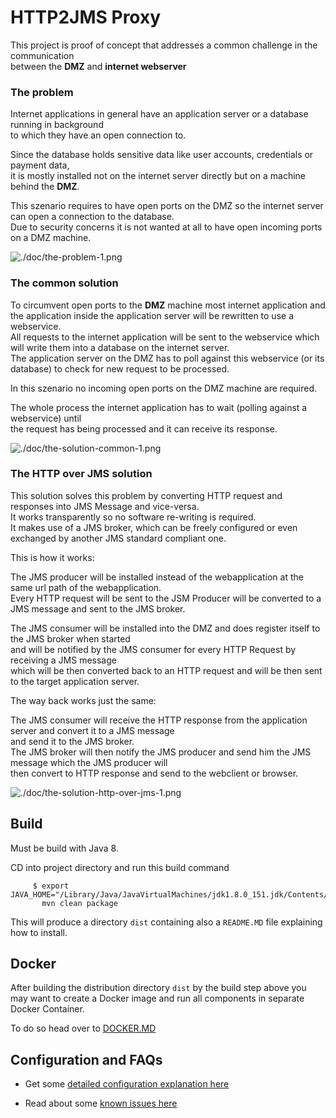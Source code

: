 # HTTP2JMS Proxy

This project is proof of concept that addresses a common challenge in the communication  
between the **DMZ** and **internet webserver**

### The problem
Internet applications in general have an application server or a database running in background    
to which they have an open connection to.   

Since the database holds sensitive data like user accounts, credentials or payment data,   
it is mostly installed not on the internet server directly but on a machine behind the **DMZ**.   

This szenario requires to have open ports on the DMZ so the internet server can open a connection to the database.    
Due to security concerns it is not wanted at all to have open incoming ports on a DMZ machine.  


![./doc/the-problem-1.png](./doc/the-problem-1.png)

### The common solution

To circumvent open ports to the **DMZ** machine most internet application and the application inside the application server will be rewritten to use a webservice.  
All requests to the internet application will be sent to the webservice which will write them into a database on the internet server.    
The application server on the DMZ has to poll against this webservice (or its database) to check for new request to be processed.    

In this szenario no incoming open ports on the DMZ machine are required.   

The whole process the internet application has to wait (polling against a webservice) until  
the request has being processed and it can receive its response.  


![./doc/the-solution-common-1.png](./doc/the-solution-common-1.png) 

### The HTTP over JMS solution

This solution solves this problem by converting HTTP request and responses into JMS Message and vice-versa.    
It works transparently so no software re-writing is required.  
It makes use of a JMS broker, which can be freely configured or even exchanged by another JMS standard compliant one.  

This is how it works:

The JMS producer will be installed instead of the webapplication at the same url path of the webapplication.  
Every HTTP request will be sent to the JSM Producer will be converted to a JMS message and sent to the JMS broker.   

The JMS consumer will be installed into the DMZ and does register itself to the JMS broker when started    
and will be notified by the JMS consumer for every HTTP Request by receiving a JMS message  
which will be then converted back to an HTTP request and will be then sent to the target application server.  

The way back works just the same:  

The JMS consumer will receive the HTTP response from the application server and convert it to a JMS message  
and send it to the JMS broker.  
The JMS broker will then notify the JMS producer and send him the JMS message which the JMS producer will   
then convert to HTTP response and send to the webclient or browser.

 

 

![./doc/the-solution-http-over-jms-1.png](./doc/the-solution-http-over-jms-1.png)



## Build

Must be build with Java 8.

CD into project directory and run this build command

```
     $ export JAVA_HOME="/Library/Java/JavaVirtualMachines/jdk1.8.0_151.jdk/Contents/Home";\
       mvn clean package
```
This will produce a directory `dist` containing also a `README.MD` file explaining how to install.

## Docker
  
After building the distribution directory `dist` by the build step above
you may want to create a Docker image and run all components in separate Docker Container.
 
To do so head over to [DOCKER.MD](DOCKER.MD)


## Configuration and FAQs
  
- Get some [detailed configuration explanation here](./CONFIGURATION.MD)

- Read about some [known issues here](./FAQ.MD)
